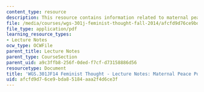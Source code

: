 ```yaml
---
content_type: resource
description: This resource contains information related to maternal peace politics.
file: /media/courses/wgs-301j-feminist-thought-fall-2014/afcfd9d76ce9bda85184aaa2f4d6ce3f_MITWGS_301JF14_Sess13.pdf
file_type: application/pdf
learning_resource_types:
- Lecture Notes
ocw_type: OCWFile
parent_title: Lecture Notes
parent_type: CourseSection
parent_uid: a9c3ffb8-256f-0ded-f7cf-d73158886d56
resourcetype: Document
title: 'WGS.301JF14 Feminist Thought - Lecture Notes: Maternal Peace Politics'
uid: afcfd9d7-6ce9-bda8-5184-aaa2f4d6ce3f
---
```

